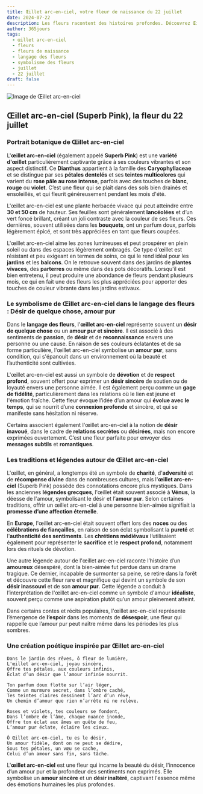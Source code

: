 ```yaml
---
title: Œillet arc-en-ciel, votre fleur de naissance du 22 juillet
date: 2024-07-22
description: Les fleurs racontent des histoires profondes. Découvrez Œillet arc-en-ciel, votre fleur de naissance du 22 juillet, ses symboles et récits fascinants. Plongez dans sa signification et son langage unique dans l'art floral.
author: 365jours
tags:
  - œillet arc-en-ciel
  - fleurs
  - fleurs de naissance
  - langage des fleurs
  - symbolisme des fleurs
  - juillet
  - 22 juillet
draft: false
---
```



![Image de Œillet arc-en-ciel](https://cdn.pixabay.com/photo/2015/08/12/12/04/dianthus-885812_1280.jpg#center)


## Œillet arc-en-ciel (Superb Pink), la fleur du 22 juillet

### Portrait botanique de Œillet arc-en-ciel

L'**œillet arc-en-ciel** (également appelé **Superb Pink**) est une **variété d'œillet** particulièrement captivante grâce à ses couleurs vibrantes et son aspect distinctif. Ce **Dianthus** appartient à la famille des **Caryophyllaceae** et se distingue par ses **pétales dentelés** et ses **teintes multicolores** qui varient du **rose pâle au rose intense**, parfois avec des touches de **blanc**, **rouge** ou **violet**. C’est une fleur qui se plaît dans des sols bien drainés et ensoleillés, et qui fleurit généreusement pendant les mois d'été.

L'œillet arc-en-ciel est une plante herbacée vivace qui peut atteindre entre **30 et 50 cm** de hauteur. Ses feuilles sont généralement **lancéolées** et d’un vert foncé brillant, créant un joli contraste avec la couleur de ses fleurs. Ces dernières, souvent utilisées dans les **bouquets**, ont un parfum doux, parfois légèrement épicé, et sont très appréciées en tant que fleurs coupées.

L'œillet arc-en-ciel aime les zones lumineuses et peut prospérer en plein soleil ou dans des espaces légèrement ombragés. Ce type d'œillet est résistant et peu exigeant en termes de soins, ce qui le rend idéal pour les **jardins** et les **balcons**. On le retrouve souvent dans des jardins de **plantes vivaces**, des **parterres** ou même dans des pots décoratifs. Lorsqu'il est bien entretenu, il peut produire une abondance de fleurs pendant plusieurs mois, ce qui en fait une des fleurs les plus appréciées pour apporter des touches de couleur vibrante dans les jardins estivaux.

### Le symbolisme de Œillet arc-en-ciel dans le langage des fleurs : Désir de quelque chose, amour pur

Dans le **langage des fleurs**, l'**œillet arc-en-ciel** représente souvent un **désir de quelque chose** ou un **amour pur et sincère**. Il est associé à des sentiments de **passion**, de **désir** et de **reconnaissance** envers une personne ou une cause. En raison de ses couleurs éclatantes et de sa forme particulière, l'œillet arc-en-ciel symbolise un **amour pur**, sans condition, qui s'épanouit dans un environnement où la beauté et l’authenticité sont cultivées.

L'œillet arc-en-ciel est aussi un symbole de **dévotion** et de **respect profond**, souvent offert pour exprimer un **désir sincère** de soutien ou de loyauté envers une personne aimée. Il est également perçu comme un **gage de fidélité**, particulièrement dans les relations où le lien est jeune et l'émotion fraîche. Cette fleur évoque l’idée d’un amour qui **évolue avec le temps**, qui se nourrit d’une **connexion profonde** et sincère, et qui se manifeste sans hésitation ni réserve.

Certains associent également l'œillet arc-en-ciel à la notion de **désir inavoué**, dans le cadre de **relations secrètes** ou **désirées**, mais non encore exprimées ouvertement. C’est une fleur parfaite pour envoyer des **messages subtils** et **romantiques**.

### Les traditions et légendes autour de Œillet arc-en-ciel

L'œillet, en général, a longtemps été un symbole de **charité**, d'**adversité** et de **récompense divine** dans de nombreuses cultures, mais l'**œillet arc-en-ciel** (Superb Pink) possède des connotations encore plus mystiques. Dans les anciennes **légendes grecques**, l'œillet était souvent associé à **Vénus**, la déesse de l'amour, symbolisant le désir et l’**amour pur**. Selon certaines traditions, offrir un œillet arc-en-ciel à une personne bien-aimée signifiait la **promesse d’une affection éternelle**.

En **Europe**, l'œillet arc-en-ciel était souvent offert lors des **noces** ou des **célébrations de fiançailles**, en raison de son éclat symbolisant la **pureté** et l'**authenticité des sentiments**. Les **chrétiens médiévaux** l’utilisaient également pour représenter le **sacrifice** et le **respect profond**, notamment lors des rituels de dévotion.

Une autre légende autour de l'œillet arc-en-ciel raconte l’histoire d’un **amoureux** désespéré, dont la bien-aimée fut perdue dans un drame tragique. Ce dernier, incapable de surmonter sa peine, se retire dans la forêt et découvre cette fleur rare et magnifique qui devint un symbole de son **désir inassouvi** et de son **amour pur**. Cette légende a conduit à l’interprétation de l'œillet arc-en-ciel comme un symbole d'amour **idéaliste**, souvent perçu comme une aspiration plutôt qu’un amour pleinement atteint.

Dans certains contes et récits populaires, l'œillet arc-en-ciel représente l’émergence de **l’espoir** dans les moments de **désespoir**, une fleur qui rappelle que l’amour pur peut naître même dans les périodes les plus sombres.

### Une création poétique inspirée par Œillet arc-en-ciel

```
Dans le jardin des rêves, ô fleur de lumière,
L'œillet arc-en-ciel, joyau sincère,
Offre tes pétales, aux couleurs infinis,
Éclat d’un désir que l’amour infinie nourrit.

Ton parfum doux flotte sur l’air léger,
Comme un murmure secret, dans l’ombre caché,
Tes teintes claires dessinent l’arc d’un rêve,
Un chemin d’amour que rien n’arrête ni ne relève.

Roses et violets, tes couleurs se fondent,
Dans l’ombre de l’âme, chaque nuance inonde,
Offre ton éclat aux âmes en quête de feu,
L’amour pur éclate, éclaire les cieux.

Ô Œillet arc-en-ciel, tu es le désir,
Un amour fidèle, dont on ne peut se dédire,
Sous tes pétales, un vœu se cache,
Celui d’un amour sans fin, sans tâche.
```

L'**œillet arc-en-ciel** est une fleur qui incarne la beauté du désir, l'innocence d’un amour pur et la profondeur des sentiments non exprimés. Elle symbolise un **amour sincère** et un **désir inaltéré**, captivant l'essence même des émotions humaines les plus profondes.